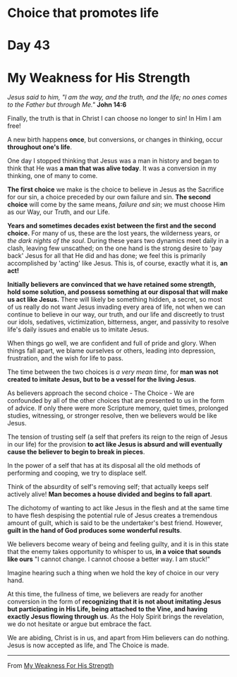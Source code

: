 # Choice that promotes life
# Day 43
# My Weakness for His Strength

_Jesus said to him, "I am the way, and the truth, and the life; no ones comes to the Father but through Me."_ **John 14:6**

Finally, the truth is that in Christ I can choose no longer to sin! In Him I am free!

A new birth happens **once**, but conversions, or changes in thinking, occur **throughout one's life**.

One day I stopped thinking that Jesus was a man in history and began to think that He was **a man that was alive today**. It was a conversion in my thinking, one of many to come.

**The first choice** we make is the choice to believe in Jesus as the Sacrifice for our sin, a choice preceded by our own failure and sin. **The second choice** will come by the same means, _failure and sin_; we must choose Him as our Way, our Truth, and our Life.

**Years and sometimes decades exist between the first and the second choice.** For many of us, these are the lost years, the wilderness years, or _the dark nights of the soul_. During these years two dynamics meet daily in a clash, leaving few unscathed; on the one hand is the strong desire to 'pay back' Jesus for all that He did and has done; we feel this is primarily accomplished by 'acting' like Jesus. This is, of course, exactly what it is, **an act!**

**Initially believers are convinced that we have retained some strength, hold some solution, and possess something at our disposal that will make us act like Jesus.** There will likely be something hidden, a secret, so most of us really do not want Jesus invading every area of life, not when we can continue to believe in our way, our truth, and our life and discreetly to trust our idols, sedatives, victimization, bitterness, anger, and passivity to resolve life's daily issues and enable us to imitate Jesus.

When things go well, we are confident and full of pride and glory. When things fall apart, we blame ourselves or others, leading into depression, frustration, and the wish for life to pass.

The time between the two choices is _a very mean time_, for **man was not created to imitate Jesus, but to be a vessel for the living Jesus**.

As believers approach the second choice - The Choice - We are confounded by all of the other choices that are presented to us in the form of advice. If only there were more Scripture memory, quiet times, prolonged studies, witnessing, or stronger resolve, then we believers would be like Jesus.

The tension of trusting self (a self that prefers its reign to the reign of Jesus in our life) for the provision **to act like Jesus is absurd and will eventually cause the believer to begin to break in pieces**.

In the power of a self that has at its disposal all the old methods of performing and cooping, we try to displace self.

Think of the absurdity of self's removing self; that actually keeps self actively alive! **Man becomes a house divided and begins to fall apart**.

The dichotomy of wanting to act like Jesus in the flesh and at the same time to have flesh despising the potential rule of Jesus creates a tremendous amount of guilt, which is said to be the undertaker's best friend. However, **guilt in the hand of God produces some wonderful results**.

We believers become weary of being and feeling guilty, and it is in this state that the enemy takes opportunity to whisper to us, **in a voice that sounds like ours** "I cannot change. I cannot choose a better way. I am stuck!"

Imagine hearing such a thing when we hold the key of choice in our very hand.

At this time, the fullness of time, we believers are ready for another conversion in the form of **recognizing that it is not about imitating Jesus but participating in His Life, being attached to the Vine, and having exactly Jesus flowing through us**. As the Holy Spirit brings the revelation, we do not hesitate or argue but embrace the fact.

We are abiding, Christ is in us, and apart from Him believers can do nothing. Jesus is now accepted as life, and The Choice is made.

<hr>

From [My Weakness For His Strength](http://abidinglife.com/cart/agora.cgi?cart_id=5027263.12979*fv0Ih2&xm=on&product=Books)

